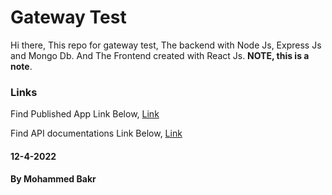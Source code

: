 
# Gateway Test 

Hi there,
This repo for gateway test, The backend with Node Js, Express Js and Mongo Db.
And The Frontend created with React Js. **NOTE, this is a note**.

### Links

Find Published App Link Below,
[Link](#pending)

Find API documentations Link Below,
[Link](#pending)


#### 12-4-2022
#### By Mohammed Bakr

